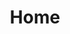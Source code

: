 ---
title: Home
layout: home

intro: <strong>Fri3d Camp</strong> is een gezinsvriendelijk zomerkamp voor hackers, makers en DIY'ers. Voor haar tweede editie gaat Fri3d Camp 2016 door van <strong>zaterdag 13 tot en met maandag 15 augustus 2016</strong>, in <strong>de Hoge Rielen</strong> in Kasterlee. Als je mee wil bijdragen aan de organisatie van het kamp, neem dan contact op met <a href="mailto:info@fri3d.be">info@fri3d.be</a>.

watisfri3d: >
  <h2>Wat je zoal mag verwachten ...</h2>
  <p>Met 256 samen veilig <strong>kamperen</strong> in de natuur, met tenten en kampvuren, van vrijdagavond tot maandagavond.</p>
  <p>Snel wireless <strong>internet</strong> in het bos en altijd een stopcontact en <strong>stroom</strong> in de buurt.</p>
  <p>Drie dagen bezigheidstherapie met supercoole <strong>workshops</strong> en <strong>lezingen</strong> rond wetenschap en technologie.</p>
  <p>We zijn <strong>gezinsvriendelijk</strong>; we zorgen voor entertainment voor de jongste padawan tot de oudste knight.</p>
  <p>Allemaal samen <strong>warm eten</strong> (BBQ, kip-friet en plenty veggie) op zaterdag- en zondagavond.</p>
  <p>Propere <strong>toiletten</strong> en (koude) <strong>douches</strong>.</p>
  <p>Drie kampeerterreinen, twee hangars, een kindertent en een bar vol <strong>boeiende mensen</strong>.</p>
  <p>Iedereen is <strong>excellent</strong> voor elkaar!</p>

kalender: >
  <h2>Kalender</h2>
  <p><strong>1 april 2016</strong>: Lancering van onze oproep tot deelname (call for participation).</p>
  <p><strong>23 mei 2016</strong>: Voorinschrijving voor Fri3d Camp 2014 bezoekers. Ook gezinnen wiens workshops of lezingen zijn geaccepteerd kunnen tickets kopen.</p>
  <p><strong>Eind mei 2016</strong>: We beginnen met de bekendmaking van het programma.</p>
  <p><strong>1 juni 2016</strong>: De ticketshop wordt voor iedereen geopend! Let op, na 256 tickets is't volledig volzet!</p>
  <p><strong>12 augustus 2016</strong>: Iedereen 's avonds welkom om de tenten op te slaan.</p>
  <p><strong>13-15 augustus 2016</strong>: Fri3d Camp 2016!</p>
  <p><strong>16 augustus 2016</strong>: Opruimdag, vrijwillige medewerkers gezocht, wij zorgen voor pizza en drank!</p>

ticketinfo: >
  <h2>Tickets?</h2>
  <p>Er zullen in totaal 256 tickets beschikbaar zijn voor Fri3d Camp 2016. Tickets zijn nog niet te koop. Onze shop gaat pas in mei of juni open. 
  <a href="http://twitter.com/fri3dcamp">Volg ons op Twitter</a> om op de hoogte te blijven.</p>

fotocredits: >
  Foto's door <a href="https://www.flickr.com/photos/christophevg/sets/72157646541776286">christophevg</a>, <a href="https://www.flickr.com/photos/lieven_blancke/">lievenblancke</a> & <a href="https://www.flickr.com/photos/automaton_be/albums/72157646154967970">automaton_be</a>.
---